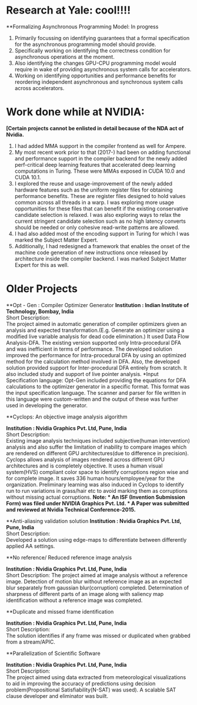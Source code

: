 Research at Yale: cool!!!!
==================

**Formalizing Asynchronous Programming Model: In progress

1. Primarily focussing on identifying guarantees that a formal specification for the asynchronous programming model should provide.
1. Specifically working on identifying the correctness condition for asynchronous operations at the moment.
1. Also identifying the changes GPU-CPU programming model would require in wake of providing asynchronous system calls for accelerators.
1. Working on identifying opportunities and performance benefits for reordering independent asynchronous and synchronous system calls across accelerators.

Work done while at NVIDIA:
======================
<strong>
[Certain projects cannot be enlisted in detail because of the NDA act of Nvidia.</strong>

1. I had added MMA support in the compiler frontend as well for Ampere.
1. My most recent work prior to that (2017-) had been on adding  functional and performance support in the compiler backend for the newly added perf-critical deep learning features that accelerated deep learning computations in Turing. These were MMAs exposed in CUDA 10.0 and CUDA 10.1.
1. I explored the reuse and usage-improvement of the newly added hardware features such as the uniform register files for obtaining performance benefits. These are register files designed to hold values common across all threads in a warp. I was exploring more usage opportunities for these files that can benefit if the existing conservative candidate selection is relaxed. I was also exploring ways to relax the current stringent candidate selection such as no high latency converts should be needed or only cohesive read-write patterns are allowed.
1. I had also added most of the encoding support in Turing for which I was marked the Subject Matter Expert.
1. Additionally, I had redesigned a framework that enables the onset of the machine code generation of new instructions once released by architecture inside the compiler backend. I was marked Subject Matter Expert for this as well.


Older Projects
=================================================

 **Opt - Gen : Compiler Optimizer Generator
  <strong> Institution : Indian Institute of Technology, Bombay, India </strong>   
  Short Description:  
    The project aimed in automatic generation of compiler optimizers given an analysis and expected transformation.(E.g. Generate an optimizer using a modified live variable analysis for dead code elimination.)
    It used Data Flow Analysis-DFA.
    The existing version supported only Intra-procedural DFA and was inefficient in terms of performance.
    The developed solution improved the performance for Intra-procedural DFA by using an optimized method for the calculation method involved in DFA.
    Also, the developed solution provided support for Inter-procedural DFA entirely from scratch.
    It also included study and support of live pointer analysis.
    *Input Specification language: Opt-Gen included providing the equations for DFA calculations to the optimizer generator in a specific format. This format was the input specification language. The scanner and parser for file written in this language were custom-written and the output of these was further used in developing the generator.


**Cyclops: An objective image analysis algorithm

  <strong> Institution : Nvidia Graphics Pvt. Ltd, Pune, India </strong>   
  Short Description:  
    Existing image analysis techniques included subjective(human intervention) analysis and also suffer the limitation of inability to compare images which are rendered on different GPU architectures(due to difference in precision).
    Cyclops allows analysis of images rendered across different GPU architectures and is completely objective.
    It uses a human visual system(HVS) compliant color space to identify corruptions region wise and for complete image.
    It saves 336 human hours/employee/year for the organization.
    Preliminary learning was also induced in Cyclops to identify run to run variations in grass/hair etc to avoid marking them as corruptions without missing actual corruptions.
<strong>Note: * An ISF (Invention Submission Form) was filed under NVIDIA Graphics Pvt. Ltd.
      * A Paper was submitted and reviewed at Nvidia Technical Conference-2015.</strong>

**Anti-aliasing validation solution
  <strong> Institution : Nvidia Graphics Pvt. Ltd, Pune, India </strong>   
  Short Description:  
  Developed a solution using edge-maps to differentiate between differently applied AA settings.

 **No reference/  Reduced reference image analysis

  <strong> Institution : Nvidia Graphics Pvt. Ltd, Pune, India </strong>   
  Short Description:
  The project aimed at image analysis without a reference image. Detection of motion blur without reference image as an expected blur separately from gaussian blur(corruption) completed. Determination of sharpness of different parts of an image along with saliency map identification without a reference image was completed.

**Duplicate and missed frame identification

  <strong> Institution : Nvidia Graphics Pvt. Ltd, Pune, India </strong>   
  Short Description:  
  The solution identifies if any frame was missed or duplicated when grabbed from a stream/APIC.


**Parallelization of Scientific Software 

  <strong> Institution : Nvidia Graphics Pvt. Ltd, Pune, India </strong>   
  Short Description:  
The project aimed using data extracted from meteorological visualizations to aid in improving the accuracy of predictions using decision problem(Propositional Satisfiability(N-SAT) was used). A scalable SAT clause developer and eliminator was built.

